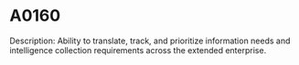 # A0160
Description: Ability to translate, track, and prioritize information needs and intelligence collection requirements across the extended enterprise.
